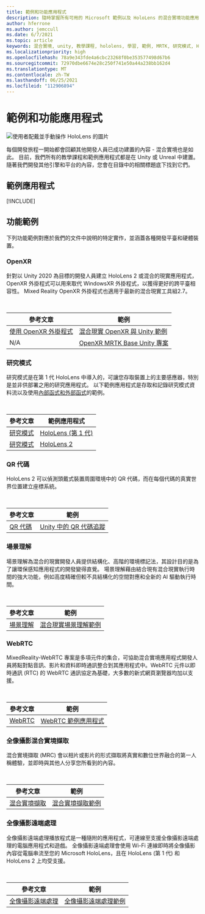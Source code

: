 ```yaml
---
title: 範例和功能應用程式
description: 隨時掌握所有可用的 Microsoft 範例以及 HoloLens 的混合實境功能應用程式。
author: hferrone
ms.author: jemccull
ms.date: 6/7/2021
ms.topic: article
keywords: 混合實境, unity, 教學課程, hololens, 學習, 範例, MRTK, 研究模式, HoloLens 2, qr 代碼, WebRTC, 混合實境擷取, 全像攝影遠端處理, UX 工具
ms.localizationpriority: high
ms.openlocfilehash: 78a9e343fde4a6cbc23268f0be353577498d67b6
ms.sourcegitcommit: 72970dbe6674e28c250f741e50a44a238bb162d4
ms.translationtype: MT
ms.contentlocale: zh-TW
ms.lasthandoff: 06/25/2021
ms.locfileid: "112906894"
---
```

# <a name="samples-and-feature-apps"></a>範例和功能應用程式

![使用者配戴並手動操作 HoloLens 的圖片](unreal/images/unreal-developer.jpg)

每個開發旅程一開始都會回顧其他開發人員已成功建置的內容 - 混合實境也是如此。 目前，我們所有的教學課程和範例應用程式都是在 Unity 或 Unreal 中建置。 隨著我們開發其他引擎和平台的內容，您會在目錄中的相關標題底下找到它們。

## <a name="sample-apps"></a>範例應用程式

[!INCLUDE[](includes/tabs-samples.md)]

## <a name="feature-samples"></a>功能範例

下列功能範例對應於我們的文件中說明的特定實作，並涵蓋各種開發平臺和硬體裝置。

### <a name="openxr"></a>OpenXR

針對以 Unity 2020 為目標的開發人員建立 HoloLens 2 或混合的現實應用程式，OpenXR 外掛程式可以用來取代 WindowsXR 外掛程式，以獲得更好的跨平臺相容性。 Mixed Reality OpenXR 外掛程式也適用于最新的混合現實工具組2.7。

<br>

| 參考文章 | 範例 |
| --- | --- |
| [使用 OpenXR 外掛程式](./unity/xr-project-setup.md) | [混合現實 OpenXR 與 Unity 範例](https://github.com/microsoft/OpenXR-Unity-MixedReality-Samples) |
| N/A | [OpenXR MRTK Base Unity 專案](https://github.com/microsoft/UnityOpenXRMRTKBase) |

### <a name="research-mode"></a>研究模式

研究模式是在第 1 代 HoloLens 中導入的，可讓您存取裝置上的主要感應器，特別是並非供部署之用的研究應用程式。 以下範例應用程式是存取和記錄研究模式資料流以及使用[內部函式和外部函式](/windows/mixed-reality/locatable-camera#locating-the-device-camera-in-the-world)的範例。

<br>

| 參考文章 | 範例應用程式 |
| --- | --- |
| [研究模式](platform-capabilities-and-apis/research-mode.md) | [HoloLens (第 1 代)](https://github.com/microsoft/HoloLensForCV/tree/master/Samples) |
| [研究模式](platform-capabilities-and-apis/research-mode.md) | [HoloLens 2](https://github.com/microsoft/HoloLens2ForCV/tree/main/Samples) |

### <a name="qr-codes"></a>QR 代碼

HoloLens 2 可以偵測頭戴式裝置周圍環境中的 QR 代碼，而在每個代碼的真實世界位置建立座標系統。

<br>

| 參考文章 | 範例 |
| --- | --- |
| [QR 代碼](platform-capabilities-and-apis/qr-code-tracking.md) | [Unity 中的 QR 代碼追蹤](https://github.com/microsoft/MixedReality-QRCode-Sample) |

### <a name="scene-understanding"></a>場景理解

場景理解為混合的現實開發人員提供結構化、高階的環境標記法，其設計目的是為了讓環保感知應用程式的開發變得直覺。 場景理解藉由結合現有混合現實執行時間的強大功能，例如高度精確但較不具結構化的空間對應和全新的 AI 驅動執行時間。

<br>

| 參考文章 | 範例 |
| --- | --- |
| [場景理解](../design/scene-understanding.md) | [混合現實場景理解範例](https://github.com/microsoft/MixedReality-SceneUnderstanding-Samples) |

### <a name="webrtc"></a>WebRTC

MixedReality-WebRTC 專案是多項元件的集合，可協助混合實境應用程式開發人員將點對點音訊、影片和資料即時通訊整合到其應用程式中。WebRTC 元件以即時通訊 (RTC) 的 WebRTC 通訊協定為基礎，大多數的新式網頁瀏覽器均加以支援。

<br>

| 參考文章 | 範例 |
| --- | --- |
| [WebRTC](https://microsoft.github.io/MixedReality-WebRTC) | [WebRTC 範例應用程式](https://github.com/microsoft/MixedReality-WebRTC/tree/master/examples) |

### <a name="holographic-mixed-reality-capture"></a>全像攝影混合實境擷取

混合實境擷取 (MRC) 會以相片或影片的形式擷取將真實和數位世界融合的第一人稱體驗，並即時與其他人分享您所看到的內容。

<br>

| 參考文章 | 範例 |
| --- | --- |
| [混合實境擷取](platform-capabilities-and-apis/mixed-reality-capture-for-developers.md) | [混合實境擷取範例](/samples/microsoft/windows-universal-samples/holographicmixedrealitycapture/) |

### <a name="holographic-remoting"></a>全像攝影遠端處理

全像攝影遠端處理播放程式是一種隨附的應用程式，可連線至支援全像攝影遠端處理的電腦應用程式和遊戲。 全像攝影遠端處理會使用 Wi-Fi 連線即時將全像攝影內容從電腦串流至您的 Microsoft HoloLens，且在 HoloLens (第 1 代) 和 HoloLens 2 上均受支援。

<br>

| 參考文章 | 範例 |
| --- | --- |
| [全像攝影遠端處理](platform-capabilities-and-apis/holographic-remoting-player.md) | [全像攝影遠端處理範例](https://github.com/microsoft/MixedReality-HolographicRemoting-Samples) |
